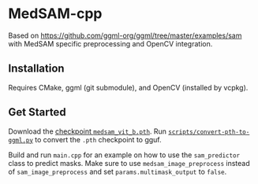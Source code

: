 # MedSAM-cpp

Based on https://github.com/ggml-org/ggml/tree/master/examples/sam with MedSAM specific preprocessing and OpenCV integration.

## Installation

Requires CMake, ggml (git submodule), and OpenCV (installed by vcpkg).

## Get Started

Download the [checkpoint `medsam_vit_b.pth`](https://drive.google.com/drive/folders/1ETWmi4AiniJeWOt6HAsYgTjYv_fkgzoN). Run [`scripts/convert-pth-to-ggml.py`](./scripts/convert-pth-to-ggml.py) to convert the `.pth` checkpoint to gguf.

Build and run `main.cpp` for an example on how to use the `sam_predictor` class to predict masks. Make sure to use `medsam_image_preprocess` instead of `sam_image_preprocess` and set `params.multimask_output` to `false`.